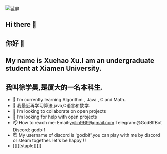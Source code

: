 ![蓝屏](mygoop图.png)
## Hi there 👋
## 你好 👋
<!--
**GodBlf/GodBlf** is a ✨ _special_ ✨ repository because its `README.md` (this file) appears on your GitHub profile.

Here are some ideas to get you started:
-->
## My name is Xuehao Xu.I am an undergraduate student at Xiamen University.
## 我叫徐学昊,是厦大的一名本科生.
- 🌱 I’m currently learning Algorithm , Java , C and Math.
- 🌱 我最近再学习算法,java,C语言和数学.
- 👯 I’m looking to collaborate on open projects
- 🤔 I’m looking for help with open projects
- 📫 How to reach me: Email:yyilin969@gmail.com  Telegram:@GodBlfBot  Discord: godblf
- 😇 My username of discord is 'godblf',you can play with me by discord or steam together. let's be happy !!
- [[[[[staple]]]]]


